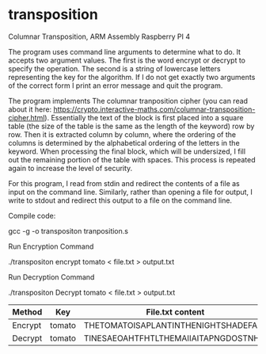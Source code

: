 # transposition
Columnar Transposition, ARM Assembly Raspberry PI 4

The program uses command line arguments to determine what to do. It accepts two argument values. 
The first is the word encrypt or decrypt to specify the operation. 
The second is a string of lowercase letters representing the key for the  algorithm. 
If I do not get exactly two arguments of the correct form I print an error message and quit the program.

The program implements The columnar tranposition cipher
(you can read about it here: https://crypto.interactive-maths.com/columnar-transposition-cipher.html). 
Essentially the text of the block is first placed into a square table (the size of the table is the same as the length of 
the keyword) row by row. 
Then it is extracted column by column, where the ordering of the columns is determined by the alphabetical ordering of 
the letters in the keyword. 
When processing the final block, which will be undersized, I fill out the remaining portion of the table with spaces.
This process is repeated again to increase the level of security.

For this program, I read from stdin and redirect the contents of a file as input on the command line. 
Similarly, rather than opening a file for output, 
I write to stdout and redirect this output to a file on the command line. 


Compile code:

gcc -g -o  transpositon tranposition.s

Run Encryption Command

./transpositon encrypt tomato < file.txt >  output.txt

Run Decryption Command

./transpositon Decrypt tomato < file.txt >  output.txt


| Method        | Key           | File.txt content                      | Output.txt result  
| ------------- | ------------- | ------------------------------------| ------------------------------------|
| Encrypt       | tomato        | THETOMATOISAPLANTINTHENIGHTSHADEFAMI| TINESAEOAHTFHTLTHEMAIIAITAPNGDOSTNHM|
| Decrypt       | tomato        | TINESAEOAHTFHTLTHEMAIIAITAPNGDOSTNHM| THETOMATOISAPLANTINTHENIGHTSHADEFAMI|
